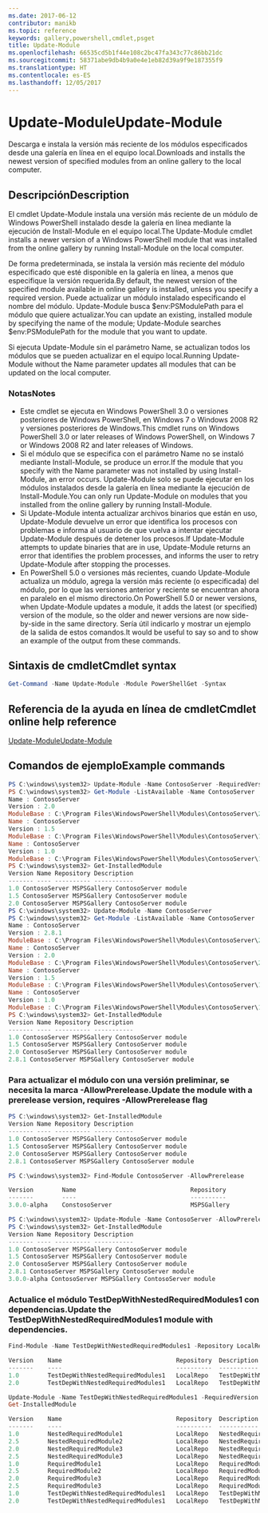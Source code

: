 ```yaml
---
ms.date: 2017-06-12
contributor: manikb
ms.topic: reference
keywords: gallery,powershell,cmdlet,psget
title: Update-Module
ms.openlocfilehash: 66535cd5b1f44e108c2bc47fa343c77c86bb21dc
ms.sourcegitcommit: 58371abe9db4b9a0e4e1eb82d39a9f9e187355f9
ms.translationtype: HT
ms.contentlocale: es-ES
ms.lasthandoff: 12/05/2017
---
```

# <a name="update-module"></a><span data-ttu-id="1bfe2-103">Update-Module</span><span class="sxs-lookup"><span data-stu-id="1bfe2-103">Update-Module</span></span>

<span data-ttu-id="1bfe2-104">Descarga e instala la versión más reciente de los módulos especificados desde una galería en línea en el equipo local.</span><span class="sxs-lookup"><span data-stu-id="1bfe2-104">Downloads and installs the newest version of specified modules from an online gallery to the local computer.</span></span>

## <a name="description"></a><span data-ttu-id="1bfe2-105">Descripción</span><span class="sxs-lookup"><span data-stu-id="1bfe2-105">Description</span></span>

<span data-ttu-id="1bfe2-106">El cmdlet Update-Module instala una versión más reciente de un módulo de Windows PowerShell instalado desde la galería en línea mediante la ejecución de Install-Module en el equipo local.</span><span class="sxs-lookup"><span data-stu-id="1bfe2-106">The Update-Module cmdlet installs a newer version of a Windows PowerShell module that was installed from the online gallery by running Install-Module on the local computer.</span></span>

<span data-ttu-id="1bfe2-107">De forma predeterminada, se instala la versión más reciente del módulo especificado que esté disponible en la galería en línea, a menos que especifique la versión requerida.</span><span class="sxs-lookup"><span data-stu-id="1bfe2-107">By default, the newest version of the specified module available in online gallery is installed, unless you specify a required version.</span></span> <span data-ttu-id="1bfe2-108">Puede actualizar un módulo instalado especificando el nombre del módulo. Update-Module busca $env:PSModulePath para el módulo que quiere actualizar.</span><span class="sxs-lookup"><span data-stu-id="1bfe2-108">You can update an existing, installed module by specifying the name of the module; Update-Module searches $env:PSModulePath for the module that you want to update.</span></span>

<span data-ttu-id="1bfe2-109">Si ejecuta Update-Module sin el parámetro Name, se actualizan todos los módulos que se pueden actualizar en el equipo local.</span><span class="sxs-lookup"><span data-stu-id="1bfe2-109">Running Update-Module without the Name parameter updates all modules that can be updated on the local computer.</span></span>

### <a name="notes"></a><span data-ttu-id="1bfe2-110">Notas</span><span class="sxs-lookup"><span data-stu-id="1bfe2-110">Notes</span></span>

- <span data-ttu-id="1bfe2-111">Este cmdlet se ejecuta en Windows PowerShell 3.0 o versiones posteriores de Windows PowerShell, en Windows 7 o Windows 2008 R2 y versiones posteriores de Windows.</span><span class="sxs-lookup"><span data-stu-id="1bfe2-111">This cmdlet runs on Windows PowerShell 3.0 or later releases of Windows PowerShell, on Windows 7 or Windows 2008 R2 and later releases of Windows.</span></span>
- <span data-ttu-id="1bfe2-112">Si el módulo que se especifica con el parámetro Name no se instaló mediante Install-Module, se produce un error.</span><span class="sxs-lookup"><span data-stu-id="1bfe2-112">If the module that you specify with the Name parameter was not installed by using Install-Module, an error occurs.</span></span> <span data-ttu-id="1bfe2-113">Update-Module solo se puede ejecutar en los módulos instalados desde la galería en línea mediante la ejecución de Install-Module.</span><span class="sxs-lookup"><span data-stu-id="1bfe2-113">You can only run Update-Module on modules that you installed from the online gallery by running Install-Module.</span></span>
- <span data-ttu-id="1bfe2-114">Si Update-Module intenta actualizar archivos binarios que están en uso, Update-Module devuelve un error que identifica los procesos con problemas e informa al usuario de que vuelva a intentar ejecutar Update-Module después de detener los procesos.</span><span class="sxs-lookup"><span data-stu-id="1bfe2-114">If Update-Module attempts to update binaries that are in use, Update-Module returns an error that identifies the problem processes, and informs the user to retry Update-Module after stopping the processes.</span></span>
- <span data-ttu-id="1bfe2-115">En PowerShell 5.0 o versiones más recientes, cuando Update-Module actualiza un módulo, agrega la versión más reciente (o especificada) del módulo, por lo que las versiones anterior y reciente se encuentran ahora en paralelo en el mismo directorio.</span><span class="sxs-lookup"><span data-stu-id="1bfe2-115">On PowerShell 5.0 or newer versions, when Update-Module updates a module, it adds the latest (or specified) version of the module, so the older and newer versions are now side-by-side in the same directory.</span></span> <span data-ttu-id="1bfe2-116">Sería útil indicarlo y mostrar un ejemplo de la salida de estos comandos.</span><span class="sxs-lookup"><span data-stu-id="1bfe2-116">It would be useful to say so and to show an example of the output from these commands.</span></span>


## <a name="cmdlet-syntax"></a><span data-ttu-id="1bfe2-117">Sintaxis de cmdlet</span><span class="sxs-lookup"><span data-stu-id="1bfe2-117">Cmdlet syntax</span></span>
```powershell
Get-Command -Name Update-Module -Module PowerShellGet -Syntax
```

## <a name="cmdlet-online-help-reference"></a><span data-ttu-id="1bfe2-118">Referencia de la ayuda en línea de cmdlet</span><span class="sxs-lookup"><span data-stu-id="1bfe2-118">Cmdlet online help reference</span></span>

[<span data-ttu-id="1bfe2-119">Update-Module</span><span class="sxs-lookup"><span data-stu-id="1bfe2-119">Update-Module</span></span>](http://go.microsoft.com/fwlink/?LinkID=398576)


## <a name="example-commands"></a><span data-ttu-id="1bfe2-120">Comandos de ejemplo</span><span class="sxs-lookup"><span data-stu-id="1bfe2-120">Example commands</span></span>

```powershell
PS C:\windows\system32> Update-Module -Name ContosoServer -RequiredVersion 1.5
PS C:\windows\system32> Get-Module -ListAvailable -Name ContosoServer | Format-List Name,Version,ModuleBase
Name : ContosoServer
Version : 2.0
ModuleBase : C:\Program Files\WindowsPowerShell\Modules\ContosoServer\2.0
Name : ContosoServer
Version : 1.5
ModuleBase : C:\Program Files\WindowsPowerShell\Modules\ContosoServer\1.5
Name : ContosoServer
Version : 1.0
ModuleBase : C:\Program Files\WindowsPowerShell\Modules\ContosoServer\1.0
PS C:\windows\system32> Get-InstalledModule
Version Name Repository Description
------- ---- ---------- -----------
1.0 ContosoServer MSPSGallery ContosoServer module
1.5 ContosoServer MSPSGallery ContosoServer module
2.0 ContosoServer MSPSGallery ContosoServer module
PS C:\windows\system32> Update-Module -Name ContosoServer
PS C:\windows\system32> Get-Module -ListAvailable -Name ContosoServer | Format-List Name,Version,ModuleBase
Name : ContosoServer
Version : 2.8.1
ModuleBase : C:\Program Files\WindowsPowerShell\Modules\ContosoServer\2.8.1
Name : ContosoServer
Version : 2.0
ModuleBase : C:\Program Files\WindowsPowerShell\Modules\ContosoServer\2.0
Name : ContosoServer
Version : 1.5
ModuleBase : C:\Program Files\WindowsPowerShell\Modules\ContosoServer\1.5
Name : ContosoServer
Version : 1.0
ModuleBase : C:\Program Files\WindowsPowerShell\Modules\ContosoServer\1.0
PS C:\windows\system32> Get-InstalledModule
Version Name Repository Description
------- ---- ---------- -----------
1.0 ContosoServer MSPSGallery ContosoServer module
1.5 ContosoServer MSPSGallery ContosoServer module
2.0 ContosoServer MSPSGallery ContosoServer module
2.8.1 ContosoServer MSPSGallery ContosoServer module
```

### <a name="update-the-module-with-a-prerelease-version-requires--allowprerelease-flag"></a><span data-ttu-id="1bfe2-121">Para actualizar el módulo con una versión preliminar, se necesita la marca -AllowPrerelease.</span><span class="sxs-lookup"><span data-stu-id="1bfe2-121">Update the module with a prerelease version, requires -AllowPrerelease flag</span></span>
```powershell
PS C:\windows\system32> Get-InstalledModule
Version Name Repository Description
------- ---- ---------- -----------
1.0 ContosoServer MSPSGallery ContosoServer module
1.5 ContosoServer MSPSGallery ContosoServer module
2.0 ContosoServer MSPSGallery ContosoServer module
2.8.1 ContosoServer MSPSGallery ContosoServer module

PS C:\windows\system32> Find-Module ContosoServer -AllowPrerelease

Version        Name                                Repository           Description
-------        ----                                ----------           -----------
3.0.0-alpha    ConstosoServer                      MSPSGallery          The PowerShell Contoso Server deployment tools...

PS C:\windows\system32> Update-Module -Name ContosoServer -AllowPrerelease
PS C:\windows\system32> Get-InstalledModule
Version Name Repository Description
------- ---- ---------- -----------
1.0 ContosoServer MSPSGallery ContosoServer module
1.5 ContosoServer MSPSGallery ContosoServer module
2.0 ContosoServer MSPSGallery ContosoServer module
2.8.1 ContosoServer MSPSGallery ContosoServer module
3.0.0-alpha ContosoServer MSPSGallery ContosoServer module

```


### <a name="update-the-testdepwithnestedrequiredmodules1-module-with-dependencies"></a><span data-ttu-id="1bfe2-122">Actualice el módulo TestDepWithNestedRequiredModules1 con dependencias.</span><span class="sxs-lookup"><span data-stu-id="1bfe2-122">Update the TestDepWithNestedRequiredModules1 module with dependencies.</span></span>
```powershell
Find-Module -Name TestDepWithNestedRequiredModules1 -Repository LocalRepo -AllVersions

Version    Name                                Repository  Description
-------    ----                                ----------  -----------
1.0        TestDepWithNestedRequiredModules1   LocalRepo   TestDepWithNestedRequiredModules1 module
2.0        TestDepWithNestedRequiredModules1   LocalRepo   TestDepWithNestedRequiredModules1 module

Update-Module -Name TestDepWithNestedRequiredModules1 -RequiredVersion 2.0
Get-InstalledModule

Version    Name                                Repository  Description
-------    ----                                ----------  -----------
1.0        NestedRequiredModule1               LocalRepo   NestedRequiredModule1 module
2.5        NestedRequiredModule2               LocalRepo   NestedRequiredModule2 module
2.0        NestedRequiredModule3               LocalRepo   NestedRequiredModule3 module
2.5        NestedRequiredModule3               LocalRepo   NestedRequiredModule3 module
1.0        RequiredModule1                     LocalRepo   RequiredModule1 module
2.5        RequiredModule2                     LocalRepo   RequiredModule2 module
2.0        RequiredModule3                     LocalRepo   RequiredModule3 module
2.5        RequiredModule3                     LocalRepo   RequiredModule3 module
1.0        TestDepWithNestedRequiredModules1   LocalRepo   TestDepWithNestedRequiredModules1 module
2.0        TestDepWithNestedRequiredModules1   LocalRepo   TestDepWithNestedRequiredModules1 module



```

